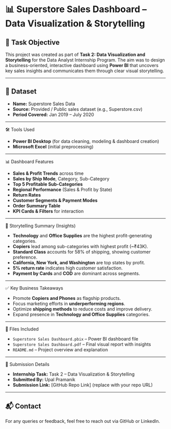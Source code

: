 # 📊 Superstore Sales Dashboard – Data Visualization & Storytelling

## 🎯 Task Objective
This project was created as part of **Task 2: Data Visualization and Storytelling** for the Data Analyst Internship Program. The aim was to design a business-oriented, interactive dashboard using **Power BI** that uncovers key sales insights and communicates them through clear visual storytelling.

---

## 📁 Dataset
- **Name:** Superstore Sales Data
- **Source:** Provided / Public sales dataset (e.g., Superstore.csv)
- **Period Covered:** Jan 2019 – July 2020

---

🛠 Tools Used
- **Power BI Desktop** (for data cleaning, modeling & dashboard creation)
- **Microsoft Excel** (initial preprocessing)

---

📊 Dashboard Features
- **Sales & Profit Trends** across time
- **Sales by Ship Mode**, Category, Sub-Category
- **Top 5 Profitable Sub-Categories**
- **Regional Performance** (Sales & Profit by State)
- **Return Rates**
- **Customer Segments & Payment Modes**
- **Order Summary Table**
- **KPI Cards & Filters** for interaction

---

📖 Storytelling Summary (Insights)
- **Technology** and **Office Supplies** are the highest profit-generating categories.
- **Copiers** lead among sub-categories with highest profit (~₹43K).
- **Standard Class** accounts for 58% of shipping, showing customer preference.
- **California, New York, and Washington** are top states by profit.
- **5% return rate** indicates high customer satisfaction.
- **Payment by Cards** and **COD** are dominant across segments.

---

✅ Key Business Takeaways
- Promote **Copiers and Phones** as flagship products.
- Focus marketing efforts in **underperforming regions**.
- Optimize **shipping methods** to reduce costs and improve delivery.
- Expand presence in **Technology and Office Supplies** categories.

---

📎 Files Included
- `Superstore Sales Dashboard.pbix` – Power BI dashboard file
- `Superstore Sales Dashboard.pdf` – Final visual report with insights
- `README.md` – Project overview and explanation

---

📌 Submission Details
- **Internship Task:** Task 2 – Data Visualization & Storytelling
- **Submitted By:** Upal Pramanik
- **Submission Link:** [GitHub Repo Link] (replace with your repo URL)

---

## 📬 Contact
For any queries or feedback, feel free to reach out via GitHub or LinkedIn.

